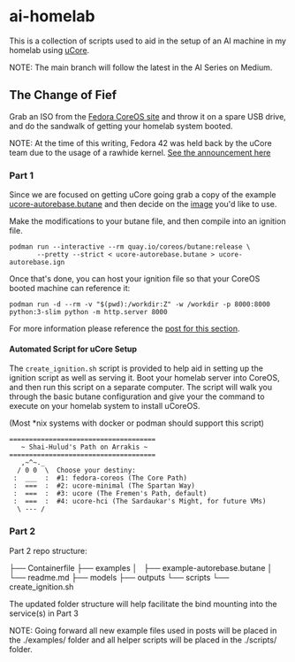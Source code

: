 # ai-homelab
This is a collection of scripts used to aid in the setup of an AI machine in my homelab using [uCore](https://github.com/ublue-os/ucore).

NOTE: The main branch will follow the latest in the AI Series on Medium.

## The Change of Fief

Grab an ISO from the [Fedora CoreOS site](https://fedoraproject.org/coreos/) and throw it on a spare USB drive, and do the sandwalk of getting your homelab system booted.

NOTE: At the time of this writing, Fedora 42 was held back by the uCore team due to the usage of a rawhide kernel. [See the announcement here](https://github.com/ublue-os/ucore?tab=readme-ov-file#announcements)

### Part 1

Since we are focused on getting uCore going grab a copy of the example [ucore-autorebase.butane](https://github.com/ublue-os/ucore/blob/main/examples/ucore-autorebase.butane) and then decide on the [image](https://github.com/ublue-os/ucore?tab=readme-ov-file#features) you'd like to use.

Make the modifications to your butane file, and then compile into an ignition file.

```
podman run --interactive --rm quay.io/coreos/butane:release \
       --pretty --strict < ucore-autorebase.butane > ucore-autorebase.ign
```

Once that's done, you can host your ignition file so that your CoreOS booted machine can reference it:

```
podman run -d --rm -v "$(pwd):/workdir:Z" -w /workdir -p 8000:8000 python:3-slim python -m http.server 8000
```

For more information please reference the [post for this section](https://medium.com/@codenomad/my-dune-inspired-ai-art-homelab-part-1-bad4efff07a7).

#### Automated Script for uCore Setup

The `create_ignition.sh` script is provided to help aid in setting up the ignition script
as well as serving it. Boot your homelab server into CoreOS, and then run this script on a separate computer. The script will walk you through the basic butane configuration and give your the command to execute on your homelab system to install uCoreOS.

(Most *nix systems with docker or podman should support this script)

```
=====================================
   ~ Shai-Hulud's Path on Arrakis ~
=====================================
   ,~^~._
  / 0 0  \  Choose your destiny:
 :  ___  :  #1: fedora-coreos (The Core Path)
 :  ===  :  #2: ucore-minimal (The Spartan Way)
 :  ===  :  #3: ucore (The Fremen's Path, default)
 :  ===  :  #4: ucore-hci (The Sardaukar's Might, for future VMs)
  \ --- /
```

### Part 2

Part 2 repo structure:

├── Containerfile
├── examples
│   ├── example-autorebase.butane
│   └── readme.md
├── models
├── outputs
└── scripts
    └── create_ignition.sh

The updated folder structure will help facilitate the bind mounting into the service(s) in Part 3

NOTE: Going forward all new example files used in posts will be placed in the ./examples/ folder and all helper scripts will be placed in the ./scripts/ folder.

